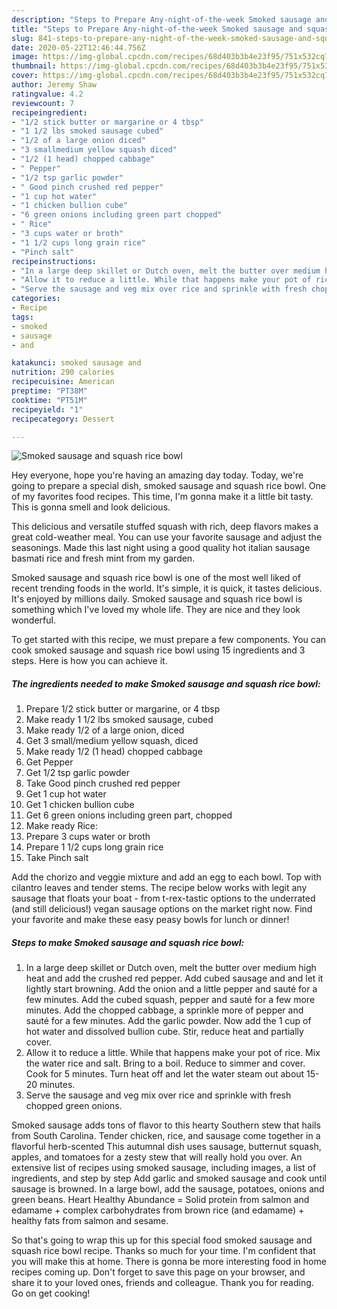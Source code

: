 ```yaml
---
description: "Steps to Prepare Any-night-of-the-week Smoked sausage and squash rice bowl"
title: "Steps to Prepare Any-night-of-the-week Smoked sausage and squash rice bowl"
slug: 841-steps-to-prepare-any-night-of-the-week-smoked-sausage-and-squash-rice-bowl
date: 2020-05-22T12:46:44.756Z
image: https://img-global.cpcdn.com/recipes/68d403b3b4e23f95/751x532cq70/smoked-sausage-and-squash-rice-bowl-recipe-main-photo.jpg
thumbnail: https://img-global.cpcdn.com/recipes/68d403b3b4e23f95/751x532cq70/smoked-sausage-and-squash-rice-bowl-recipe-main-photo.jpg
cover: https://img-global.cpcdn.com/recipes/68d403b3b4e23f95/751x532cq70/smoked-sausage-and-squash-rice-bowl-recipe-main-photo.jpg
author: Jeremy Shaw
ratingvalue: 4.2
reviewcount: 7
recipeingredient:
- "1/2 stick butter or margarine or 4 tbsp"
- "1 1/2 lbs smoked sausage cubed"
- "1/2 of a large onion diced"
- "3 smallmedium yellow squash diced"
- "1/2 (1 head) chopped cabbage"
- " Pepper"
- "1/2 tsp garlic powder"
- " Good pinch crushed red pepper"
- "1 cup hot water"
- "1 chicken bullion cube"
- "6 green onions including green part chopped"
- " Rice"
- "3 cups water or broth"
- "1 1/2 cups long grain rice"
- "Pinch salt"
recipeinstructions:
- "In a large deep skillet or Dutch oven, melt the butter over medium high heat and add the crushed red pepper. Add cubed sausage and and let it lightly start browning. Add the onion and a little pepper and sauté for a few minutes. Add the cubed squash, pepper and sauté for a few more minutes. Add the chopped cabbage, a sprinkle more of pepper and sauté for a few minutes. Add the garlic powder. Now add the 1 cup of hot water and dissolved bullion cube. Stir, reduce heat and partially cover."
- "Allow it to reduce a little. While that happens make your pot of rice. Mix the water rice and salt. Bring to a boil. Reduce to simmer and cover. Cook for 5 minutes. Turn heat off and let the water steam out about 15-20 minutes."
- "Serve the sausage and veg mix over rice and sprinkle with fresh chopped green onions."
categories:
- Recipe
tags:
- smoked
- sausage
- and

katakunci: smoked sausage and 
nutrition: 290 calories
recipecuisine: American
preptime: "PT38M"
cooktime: "PT51M"
recipeyield: "1"
recipecategory: Dessert

---
```



![Smoked sausage and squash rice bowl](https://img-global.cpcdn.com/recipes/68d403b3b4e23f95/751x532cq70/smoked-sausage-and-squash-rice-bowl-recipe-main-photo.jpg)

Hey everyone, hope you're having an amazing day today. Today, we're going to prepare a special dish, smoked sausage and squash rice bowl. One of my favorites food recipes. This time, I'm gonna make it a little bit tasty. This is gonna smell and look delicious.

This delicious and versatile stuffed squash with rich, deep flavors makes a great cold-weather meal. You can use your favorite sausage and adjust the seasonings. Made this last night using a good quality hot italian sausage basmati rice and fresh mint from my garden.

Smoked sausage and squash rice bowl is one of the most well liked of recent trending foods in the world. It's simple, it is quick, it tastes delicious. It's enjoyed by millions daily. Smoked sausage and squash rice bowl is something which I've loved my whole life. They are nice and they look wonderful.


To get started with this recipe, we must prepare a few components. You can cook smoked sausage and squash rice bowl using 15 ingredients and 3 steps. Here is how you can achieve it.

<!--inarticleads1-->

##### The ingredients needed to make Smoked sausage and squash rice bowl:

1. Prepare 1/2 stick butter or margarine, or 4 tbsp
1. Make ready 1 1/2 lbs smoked sausage, cubed
1. Make ready 1/2 of a large onion, diced
1. Get 3 small/medium yellow squash, diced
1. Make ready 1/2 (1 head) chopped cabbage
1. Get  Pepper
1. Get 1/2 tsp garlic powder
1. Take  Good pinch crushed red pepper
1. Get 1 cup hot water
1. Get 1 chicken bullion cube
1. Get 6 green onions including green part, chopped
1. Make ready  Rice:
1. Prepare 3 cups water or broth
1. Prepare 1 1/2 cups long grain rice
1. Take Pinch salt


Add the chorizo and veggie mixture and add an egg to each bowl. Top with cilantro leaves and tender stems. The recipe below works with legit any sausage that floats your boat - from t-rex-tastic options to the underrated (and still delicious!) vegan sausage options on the market right now. Find your favorite and make these easy peasy bowls for lunch or dinner! 

<!--inarticleads2-->

##### Steps to make Smoked sausage and squash rice bowl:

1. In a large deep skillet or Dutch oven, melt the butter over medium high heat and add the crushed red pepper. Add cubed sausage and and let it lightly start browning. Add the onion and a little pepper and sauté for a few minutes. Add the cubed squash, pepper and sauté for a few more minutes. Add the chopped cabbage, a sprinkle more of pepper and sauté for a few minutes. Add the garlic powder. Now add the 1 cup of hot water and dissolved bullion cube. Stir, reduce heat and partially cover.
1. Allow it to reduce a little. While that happens make your pot of rice. Mix the water rice and salt. Bring to a boil. Reduce to simmer and cover. Cook for 5 minutes. Turn heat off and let the water steam out about 15-20 minutes.
1. Serve the sausage and veg mix over rice and sprinkle with fresh chopped green onions.


Smoked sausage adds tons of flavor to this hearty Southern stew that hails from South Carolina. Tender chicken, rice, and sausage come together in a flavorful herb-scented This autumnal dish uses sausage, butternut squash, apples, and tomatoes for a zesty stew that will really hold you over. An extensive list of recipes using smoked sausage, including images, a list of ingredients, and step by step Add garlic and smoked sausage and cook until sausage is browned. In a large bowl, add the sausage, potatoes, onions and green beans. Heart Healthy Abundance = Solid protein from salmon and edamame + complex carbohydrates from brown rice (and edamame) + healthy fats from salmon and sesame. 

So that's going to wrap this up for this special food smoked sausage and squash rice bowl recipe. Thanks so much for your time. I'm confident that you will make this at home. There is gonna be more interesting food in home recipes coming up. Don't forget to save this page on your browser, and share it to your loved ones, friends and colleague. Thank you for reading. Go on get cooking!
